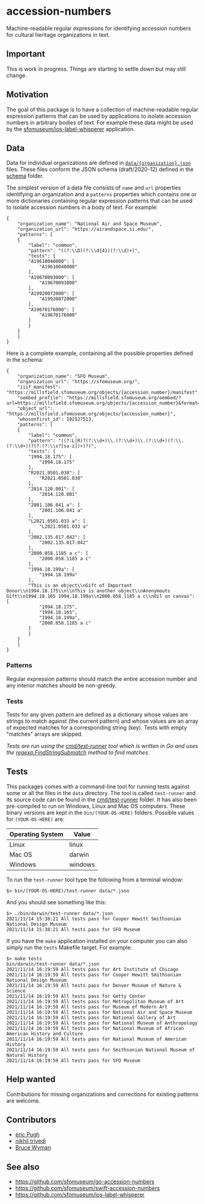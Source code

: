 # accession-numbers

Machine-readable regular expressions for identifying accession numbers for cultural heritage organizations in text.

## Important

This is work in progress. Things are starting to settle down but may still change.

## Motivation

The goal of this package is to have a collection of machine-readable regular expression patterns that can be used by applications to isolate accession numbers in arbitrary bodies of text. For example these data might be used by the [sfomuseum/ios-label-whisperer](https://github.com/sfomuseum/ios-label-whisperer) application.

## Data

Data for individual organizations are defined in [`data/{organization}.json`](data) files. These files conform the JSON schema (draft/2020-12) defined in the [schema](schema) folder.

The simplest version of a data file consists of `name` and `url` properties identifying an organization and a `patterns` properties which contains one or more dictionaries containing regular expression patterns that can be used to isolate accession numbers in a body of text. For example:

```
{
    "organization_name": "National Air and Space Museum",
    "organization_url": "https://airandspace.si.edu/",
    "patterns": [
	{
	    "label": "common",
	    "pattern": "((?:\\D)(?:\\d{4})(?:\\d)+)",
	    "tests": {
		"A19610048000": [
		    "A19610048000"
		],
		"A19670093000": [
		    "A19670093000"
		],
		"A19920072000": [
		    "A19920072000"
		],
		"A19670176000": [
		    "A19670176000"
		]
	    }
	}
    ]
}
```

Here is a complete example, containing all the possible properties defined in the schema:

```
{
    "organization_name": "SFO Museum",
    "organization_url": "https://sfomuseum.org/",
    "iiif_manifest": "https://millsfield.sfomuseum.org/objects/{accession_number}/manifest",
    "oembed_profile": "https://millsfield.sfomuseum.org/oembed/?url=https://millsfield.sfomuseum.org/objects/{accession_number}&format=json",
    "object_url": "https://millsfield.sfomuseum.org/objects/{accession_number}",
    "whosonfirst_id": 102527513,    
    "patterns": [
	{
	    "label": "common",
	    "pattern": "((?:L|R)?(?:\\d+)\\.(?:\\d+)\\.(?:\\d+)(?:\\.(?:\\d+))?(?:(?:\\s?[sa-z])+)?)",
	    "tests": {
		"1994.18.175": [
		    "1994.18.175"
		],
		"R2021.0501.030": [
		    "R2021.0501.030"		    
		],
		"2014.120.001": [
		    "2014.120.001"		    
		],
		"2001.106.041 a": [
		    "2001.106.041 a"
		],
		"L2021.0501.033 a": [
		    "L2021.0501.033 a"
		],
		"2002.135.017.042": [
		    "2002.135.017.042"
		],
		"2000.058.1185 a c": [
		    "2000.058.1185 a c"
		],		
		"1994.18.199a": [
		    "1994.18.199a"
		],
		"This is an object\\nGift of Important Donor\\n1994.18.175\\n\\nThis is another object\\nAnonymouts Gift\\n1994.18.165 1994.18.199a\\n2000.058.1185 a c\\nOil on canvas": [
		    "1994.18.175",
		    "1994.18.165",
		    "1994.18.199a",
		    "2000.058.1185 a c"
		]
	    }
	}
    ]
}
```

### Patterns

Regular expression patterns should match the entire accession number and any interior matches should be non-greedy.

### Tests

Tests for any given pattern are defined as a dictionary whose values are strings to match against (the current pattern) and whose values are an array of expected matches for a corresponding string (key). Tests with empty "matches" arrays are skipped.

_Tests are run using the [cmd/test-runner](cmd/test-runner]) tool which is written in Go and uses the [regexp.FindStringSubmatch](https://pkg.go.dev/regexp#Regexp.FindStringSubmatch) method to find matches._

## Tests

This packages comes with a command-line tool for running tests against some or all the files in the `data` directory. The tool is called `test-runner` and its source code can be found in the [cmd/test-runner](cmd/test-runner) folder. It has also been pre-compiled to run on Windows, Linux and Mac OS computers. These binary versions are kept in the `bin/(YOUR-OS-HERE)` folders. Possible values for `(YOUR-OS-HERE)` are:

| Operating System | Value |
| --- | --- |
| Linux | linux |
| Mac OS | darwin |
| Windows | windows |

To run the `test-runner` tool type the following from a terminal window:

```
$> bin/(YOUR-OS-HERE)/test-runner data/*.json
```

And you should see something like this:

```
$> ./bin/darwin/test-runner data/*.json
2021/11/14 15:38:21 All tests pass for Cooper Hewitt Smithsonian National Design Museum
2021/11/14 15:38:21 All tests pass for SFO Museum
```

If you have the `make` application installed on your computer you can also simply run the `tests` Makefile target. For example:

```
$> make tests
bin/darwin/test-runner data/*.json
2021/11/14 16:19:59 All tests pass for Art Institute of Chicago
2021/11/14 16:19:59 All tests pass for Cooper Hewitt Smithsonian National Design Museum
2021/11/14 16:19:59 All tests pass for Denver Museum of Nature & Science
2021/11/14 16:19:59 All tests pass for Getty Center
2021/11/14 16:19:59 All tests pass for Metropolitan Museum of Art
2021/11/14 16:19:59 All tests pass for Museum of Modern Art
2021/11/14 16:19:59 All tests pass for National Air and Space Museum
2021/11/14 16:19:59 All tests pass for National Gallery of Art
2021/11/14 16:19:59 All tests pass for National Museum of Anthropology
2021/11/14 16:19:59 All tests pass for National Museum of African American History and Culture
2021/11/14 16:19:59 All tests pass for National Museum of American History
2021/11/14 16:19:59 All tests pass for Smithsonian National Museum of Natural History
2021/11/14 16:19:59 All tests pass for SFO Museum
```

## Help wanted

Contributions for missing organizations and corrections for existing patterns are welcome.

## Contributors

* [eric Pugh](https://github.com/ericpugh)
* [nikhil trivedi](https://github.com/nikhiltri)
* [Bruce Wyman](https://github.com/bwyman)

## See also

* https://github.com/sfomuseum/go-accession-numbers
* https://github.com/sfomuseum/swift-accession-numbers
* https://github.com/sfomuseum/ios-label-whisperer